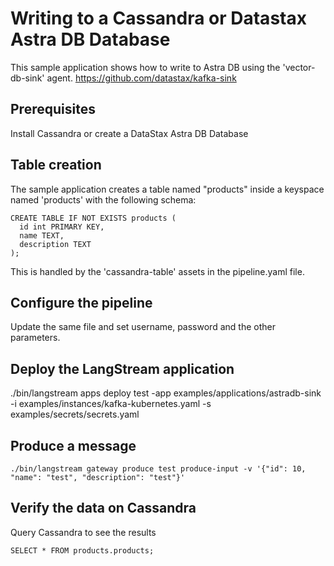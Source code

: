 # Writing to a Cassandra or Datastax Astra DB Database 

This sample application shows how to write to Astra DB using the 'vector-db-sink' agent.
https://github.com/datastax/kafka-sink

## Prerequisites

Install Cassandra or create a DataStax Astra DB Database

## Table creation

The sample application creates a table named "products" inside a keyspace named 'products' with the following schema:

```
CREATE TABLE IF NOT EXISTS products (
  id int PRIMARY KEY,
  name TEXT,
  description TEXT
);
```

This is handled by the 'cassandra-table' assets in the pipeline.yaml file.

## Configure the pipeline

Update the same file and set username, password and the other parameters.

## Deploy the LangStream application

./bin/langstream apps deploy test -app examples/applications/astradb-sink -i examples/instances/kafka-kubernetes.yaml -s examples/secrets/secrets.yaml


## Produce a message

```
./bin/langstream gateway produce test produce-input -v '{"id": 10, "name": "test", "description": "test"}'
```

## Verify the data on Cassandra

Query Cassandra to see the results

```
SELECT * FROM products.products;
```


